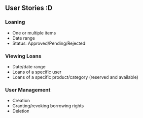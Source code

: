 ## User Stories :D
### Loaning
- One or multiple items
- Date range
- Status: Approved/Pending/Rejected

### Viewing Loans
- Date/date range
- Loans of a specific user
- Loans of a specific product/category (reserved and available)

### User Management
- Creation
- Granting/revoking borrowing rights
- Deletion